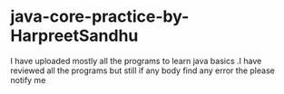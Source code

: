 java-core-practice-by-HarpreetSandhu
====================================

I have uploaded mostly all the programs to learn java basics .I have reviewed all the programs but still if any body find any error the   please notify me 
